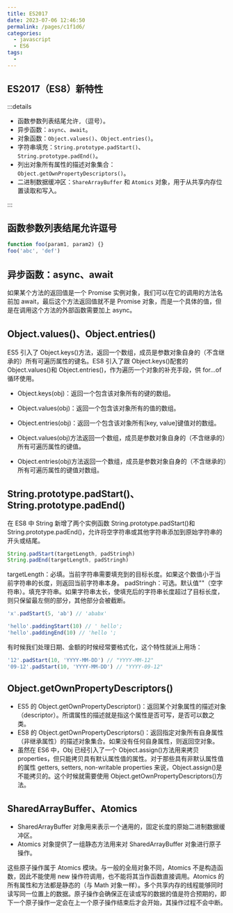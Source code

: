 ```yaml
---
title: ES2017
date: 2023-07-06 12:46:50
permalink: /pages/c1f1d6/
categories:
  - javascript
  - ES6
tags:
  -
---
```


## ES2017（ES8）新特性

:::details

- 函数参数列表结尾允许`,`（逗号）。
- 异步函数：`async`、`await`。
- 对象函数：`Object.values()`、`Object.entries()`。
- 字符串填充：`String.prototype.padStart()`、`String.prototype.padEnd()`。
- 列出对象所有属性的描述对象集合：`Object.getOwnPropertyDescriptors()`。
- 二进制数据缓冲区：`ShareArrayBuffer` 和 `Atomics` 对象，用于从共享内存位置读取和写入。

:::

## 函数参数列表结尾允许逗号

```js
function foo(param1, param2) {}
foo('abc', 'def')
```

## 异步函数：async、await

如果某个方法的返回值是一个 Promise 实例对象，我们可以在它的调用的方法名前加 await，最后这个方法返回值就不是 Promise 对象，而是一个具体的值，但是在调用这个方法的外部函数需要加上 async。

## Object.values()、Object.entries()

ES5 引入了 Object.keys()方法，返回一个数组，成员是参数对象自身的（不含继承的）所有可遍历属性的键名。ES8 引入了跟 Object.keys()配套的 Object.values()和 Object.entries()，作为遍历一个对象的补充手段，供 for…of 循环使用。

- Object.keys(obj)：返回一个包含该对象所有的键的数组。
- Object.values(obj)：返回一个包含该对象所有的值的数组。
- Object.entries(obj)：返回一个包含该对象所有[key, value]键值对的数组。

- Object.values(obj)方法返回一个数组，成员是参数对象自身的（不含继承的）所有可遍历属性的键值。
- Object.entries(obj)方法返回一个数组，成员是参数对象自身的（不含继承的）所有可遍历属性的键值对数组。

## String.prototype.padStart()、String.prototype.padEnd()

在 ES8 中 String 新增了两个实例函数 String.prototype.padStart()和 String.prototype.padEnd()，允许将空字符串或其他字符串添加到原始字符串的开头或结尾。

```js
String.padStart(targetLength, padStringh)
String.padEnd(targetLength, padStringh)
```

targetLength：必填。当前字符串需要填充到的目标长度。如果这个数值小于当前字符串的长度，则返回当前字符串本身。
padStringh：可选。默认值""（空字符串）。填充字符串。如果字符串太长，使填充后的字符串长度超过了目标长度，则只保留最左侧的部分，其他部分会被截断。

```js
'x'.padStart(5, 'ab') // 'ababx'

'hello'.paddingStart(10) // ' hello';
'hello'.paddingEnd(10) // 'hello ';
```

有时候我们处理日期、金额的时候经常要格式化，这个特性就派上用场：

```js
'12'.padStart(10, 'YYYY-MM-DD') // "YYYY-MM-12"
'09-12'.padStart(10, 'YYYY-MM-DD') // "YYYY-09-12"
```

## Object.getOwnPropertyDescriptors()

- ES5 的 Object.getOwnPropertyDescriptor()：返回某个对象属性的描述对象（descriptor）。所谓属性的描述就是指这个属性是否可写，是否可以数之类。
- ES8 的 Object.getOwnPropertyDescriptors()：返回指定对象所有自身属性（非继承属性）的描述对象集合。如果没有任何自身属性，则返回空对象。
- 虽然在 ES6 中，Obj 已经引入了一个 Object.assign()方法用来拷贝 properties，但只能拷贝具有默认属性值的属性。对于那些具有非默认属性值的属性 getters, setters, non-writable properties 来说，Object.assign()是不能拷贝的。这个时候就需要使用 Object.getOwnPropertyDescriptors()方法。

## SharedArrayBuffer、Atomics

- SharedArrayBuffer 对象用来表示一个通用的，固定长度的原始二进制数据缓冲区。
- Atomics 对象提供了一组静态方法用来对 SharedArrayBuffer 对象进行原子操作。

这些原子操作属于 Atomics 模块。与一般的全局对象不同，Atomics 不是构造函数，因此不能使用 new 操作符调用，也不能将其当作函数直接调用。Atomics 的所有属性和方法都是静态的（与 Math 对象一样）。多个共享内存的线程能够同时读写同一位置上的数据。原子操作会确保正在读或写的数据的值是符合预期的，即下一个原子操作一定会在上一个原子操作结束后才会开始，其操作过程不会中断。
